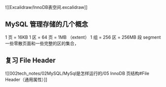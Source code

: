 ![[Excalidraw/InnoDB表空间.excalidraw]]

## MySQL 管理存储的几个概念

1 页 = 16KB
1 区 = 64 页 = 1MB （extent）
1 组 = 256 区 = 256MB
段 segment 一些零散页面和一些完整的区的集合， 


## 复习 File Header
![[002tech_notes/02MySQL/MySql是怎样运行的/05 InnoDB 页结构#File Header（通用属性）]]
